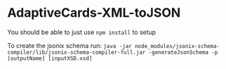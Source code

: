 # AdaptiveCards-XML-toJSON

You should be able to just use `npm install` to setup

To create the jsonix schema run: 
    `java -jar node_modules/jsonix-schema-compiler/lib/jsonix-schema-compiler-full.jar -generateJsonSchema -p [outputName] [inputXSD.xsd]`


